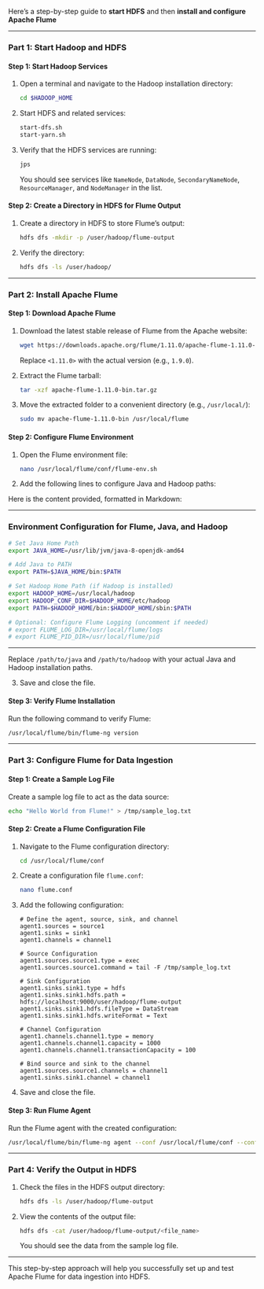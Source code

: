 Here’s a step-by-step guide to **start HDFS** and then **install and configure Apache Flume**

---

### **Part 1: Start Hadoop and HDFS**

#### Step 1: Start Hadoop Services
1. Open a terminal and navigate to the Hadoop installation directory:
   ```bash
   cd $HADOOP_HOME
   ```
2. Start HDFS and related services:
   ```bash
   start-dfs.sh
   start-yarn.sh
   ```

3. Verify that the HDFS services are running:
   ```bash
   jps
   ```
   You should see services like `NameNode`, `DataNode`, `SecondaryNameNode`, `ResourceManager`, and `NodeManager` in the list.

#### Step 2: Create a Directory in HDFS for Flume Output
1. Create a directory in HDFS to store Flume’s output:
   ```bash
   hdfs dfs -mkdir -p /user/hadoop/flume-output
   ```

2. Verify the directory:
   ```bash
   hdfs dfs -ls /user/hadoop/
   ```

---

### **Part 2: Install Apache Flume**

#### Step 1: Download Apache Flume
1. Download the latest stable release of Flume from the Apache website:
   ```bash
   wget https://downloads.apache.org/flume/1.11.0/apache-flume-1.11.0-bin.tar.gz
   ```
   Replace `<1.11.0>` with the actual version (e.g., `1.9.0`).

2. Extract the Flume tarball:
   ```bash
   tar -xzf apache-flume-1.11.0-bin.tar.gz
   ```

3. Move the extracted folder to a convenient directory (e.g., `/usr/local/`):
   ```bash
   sudo mv apache-flume-1.11.0-bin /usr/local/flume
   ```

#### Step 2: Configure Flume Environment
1. Open the Flume environment file:
   ```bash
   nano /usr/local/flume/conf/flume-env.sh
   ```

2. Add the following lines to configure Java and Hadoop paths:

Here is the content provided, formatted in Markdown:

---

### **Environment Configuration for Flume, Java, and Hadoop**

```bash
# Set Java Home Path
export JAVA_HOME=/usr/lib/jvm/java-8-openjdk-amd64

# Add Java to PATH
export PATH=$JAVA_HOME/bin:$PATH

# Set Hadoop Home Path (if Hadoop is installed)
export HADOOP_HOME=/usr/local/hadoop
export HADOOP_CONF_DIR=$HADOOP_HOME/etc/hadoop
export PATH=$HADOOP_HOME/bin:$HADOOP_HOME/sbin:$PATH

# Optional: Configure Flume Logging (uncomment if needed)
# export FLUME_LOG_DIR=/usr/local/flume/logs
# export FLUME_PID_DIR=/usr/local/flume/pid
```

---

   Replace `/path/to/java` and `/path/to/hadoop` with your actual Java and Hadoop installation paths.

3. Save and close the file.

#### Step 3: Verify Flume Installation
Run the following command to verify Flume:
```bash
/usr/local/flume/bin/flume-ng version
```

---

### **Part 3: Configure Flume for Data Ingestion**

#### Step 1: Create a Sample Log File
Create a sample log file to act as the data source:
```bash
echo "Hello World from Flume!" > /tmp/sample_log.txt
```

#### Step 2: Create a Flume Configuration File
1. Navigate to the Flume configuration directory:
   ```bash
   cd /usr/local/flume/conf
   ```

2. Create a configuration file `flume.conf`:
   ```bash
   nano flume.conf
   ```

3. Add the following configuration:
   ```properties
   # Define the agent, source, sink, and channel
   agent1.sources = source1
   agent1.sinks = sink1
   agent1.channels = channel1

   # Source Configuration
   agent1.sources.source1.type = exec
   agent1.sources.source1.command = tail -F /tmp/sample_log.txt

   # Sink Configuration
   agent1.sinks.sink1.type = hdfs
   agent1.sinks.sink1.hdfs.path = hdfs://localhost:9000/user/hadoop/flume-output
   agent1.sinks.sink1.hdfs.fileType = DataStream
   agent1.sinks.sink1.hdfs.writeFormat = Text

   # Channel Configuration
   agent1.channels.channel1.type = memory
   agent1.channels.channel1.capacity = 1000
   agent1.channels.channel1.transactionCapacity = 100

   # Bind source and sink to the channel
   agent1.sources.source1.channels = channel1
   agent1.sinks.sink1.channel = channel1
   ```

4. Save and close the file.

#### Step 3: Run Flume Agent
Run the Flume agent with the created configuration:
```bash
/usr/local/flume/bin/flume-ng agent --conf /usr/local/flume/conf --conf-file /usr/local/flume/conf/flume.conf --name agent1 -Dflume.root.logger=INFO,console
```

---

### **Part 4: Verify the Output in HDFS**

1. Check the files in the HDFS output directory:
   ```bash
   hdfs dfs -ls /user/hadoop/flume-output
   ```

2. View the contents of the output file:
   ```bash
   hdfs dfs -cat /user/hadoop/flume-output/<file_name>
   ```

   You should see the data from the sample log file.

---

This step-by-step approach will help you successfully set up and test Apache Flume for data ingestion into HDFS.
